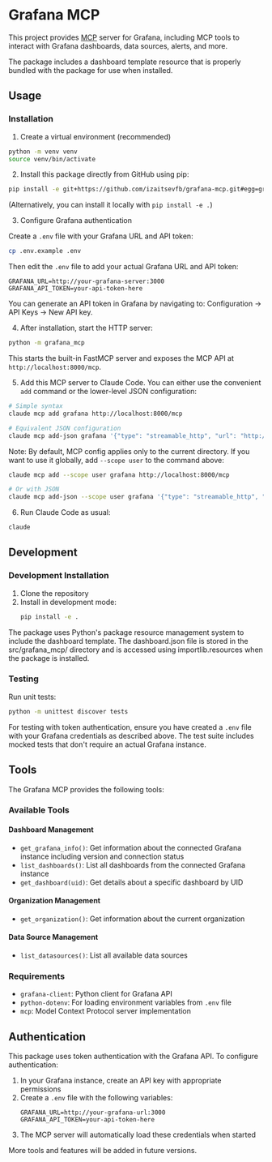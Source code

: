 # Grafana MCP

This project provides [MCP](https://modelcontextprotocol.io/) server for Grafana, including MCP tools to interact with Grafana dashboards, data sources, alerts, and more.

The package includes a dashboard template resource that is properly bundled with the package for use when installed.

## Usage

### Installation

1. Create a virtual environment (recommended)

```bash
python -m venv venv
source venv/bin/activate
```

2. Install this package directly from GitHub using pip:

```bash
pip install -e git+https://github.com/izaitsevfb/grafana-mcp.git#egg=grafana_mcp
```

(Alternatively, you can install it locally with `pip install -e .`)

3. Configure Grafana authentication

Create a `.env` file with your Grafana URL and API token:

```bash
cp .env.example .env
```

Then edit the `.env` file to add your actual Grafana URL and API token:

```
GRAFANA_URL=http://your-grafana-server:3000
GRAFANA_API_TOKEN=your-api-token-here
```

You can generate an API token in Grafana by navigating to: Configuration → API Keys → New API key.

4. After installation, start the HTTP server:

```bash
python -m grafana_mcp
```

This starts the built-in FastMCP server and exposes the MCP API at `http://localhost:8000/mcp`.

5. Add this MCP server to Claude Code. You can either use the convenient
   `add` command or the lower-level JSON configuration:

```bash
# Simple syntax
claude mcp add grafana http://localhost:8000/mcp

# Equivalent JSON configuration
claude mcp add-json grafana '{"type": "streamable_http", "url": "http://localhost:8000/mcp"}'
```

Note: By default, MCP config applies only to the current directory. If you want to use it globally, add `--scope user` to the command above:

```bash
claude mcp add --scope user grafana http://localhost:8000/mcp

# Or with JSON
claude mcp add-json --scope user grafana '{"type": "streamable_http", "url": "http://localhost:8000/mcp"}'
```

6. Run Claude Code as usual:

```bash
claude
```

## Development

### Development Installation

1. Clone the repository
2. Install in development mode:
   ```bash
   pip install -e .
   ```

The package uses Python's package resource management system to include the dashboard template. The dashboard.json file is stored in the src/grafana_mcp/ directory and is accessed using importlib.resources when the package is installed.

### Testing

Run unit tests:

```bash
python -m unittest discover tests
```

For testing with token authentication, ensure you have created a `.env` file with your Grafana credentials as described above. The test suite includes mocked tests that don't require an actual Grafana instance.

## Tools

The Grafana MCP provides the following tools:

### Available Tools

#### Dashboard Management
- `get_grafana_info()`: Get information about the connected Grafana instance including version and connection status
- `list_dashboards()`: List all dashboards from the connected Grafana instance
- `get_dashboard(uid)`: Get details about a specific dashboard by UID

#### Organization Management
- `get_organization()`: Get information about the current organization 

#### Data Source Management
- `list_datasources()`: List all available data sources

### Requirements

- `grafana-client`: Python client for Grafana API
- `python-dotenv`: For loading environment variables from `.env` file
- `mcp`: Model Context Protocol server implementation

## Authentication

This package uses token authentication with the Grafana API. To configure authentication:

1. In your Grafana instance, create an API key with appropriate permissions
2. Create a `.env` file with the following variables:
   ```
   GRAFANA_URL=http://your-grafana-url:3000
   GRAFANA_API_TOKEN=your-api-token-here
   ```
3. The MCP server will automatically load these credentials when started

More tools and features will be added in future versions.
